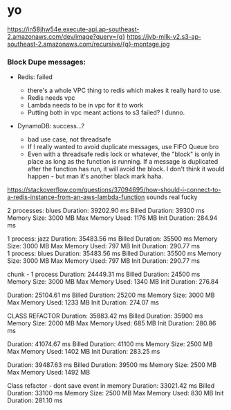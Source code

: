 # yo

https://in58jhw54e.execute-api.ap-southeast-2.amazonaws.com/dev/image?query={q}
https://jvb-milk-v2.s3-ap-southeast-2.amazonaws.com/recursive/{q}-montage.jpg

### Block Dupe messages:
- Redis: failed
    - there's a whole VPC thing to redis which makes it really hard to use.
    - Redis needs vpc
    - Lambda needs to be in vpc for it to work
    - Putting both in vpc meant actions to s3 failed? I dunno.


- DynamoDB: success...?
    - bad use case, not threadsafe
    - If I really wanted to avoid duplicate messages, use FIFO Queue bro
    - Even with a threadsafe redis lock or whatever, the "block" is only in place as long as the function is running. If a message is duplicated after the function has run, it will avoid the block. I don't think it would happen - but man it's another black mark haha.


https://stackoverflow.com/questions/37094695/how-should-i-connect-to-a-re﻿dis-instance-from-an-aws-lambda-function
sounds real fucky

2 processes: blues
Duration: 39202.90 ms	Billed Duration: 39300 ms	Memory Size: 3000 MB	Max Memory Used: 1176 MB	Init Duration: 284.94 ms	

1 process: jazz
Duration: 35483.56 ms	Billed Duration: 35500 ms	Memory Size: 3000 MB	Max Memory Used: 797 MB	Init Duration: 290.77 ms	
1 process: blues
Duration: 35483.56 ms	Billed Duration: 35500 ms	Memory Size: 3000 MB	Max Memory Used: 797 MB	Init Duration: 290.77 ms	

chunk - 1 process
Duration: 24449.31 ms	Billed Duration: 24500 ms	Memory Size: 3000 MB	Max Memory Used: 1340 MB	Init Duration: 276.84

Duration: 25104.61 ms Billed Duration: 25200 ms Memory Size: 3000 MB Max Memory Used: 1233 MB Init Duration: 274.07 ms


CLASS REFACTOR
Duration: 35883.42 ms	Billed Duration: 35900 ms	Memory Size: 2000 MB	Max Memory Used: 685 MB	Init Duration: 280.86 ms

Duration: 41074.67 ms	Billed Duration: 41100 ms	Memory Size: 2500 MB	Max Memory Used: 1402 MB	Init Duration: 283.25 ms	

Duration: 39487.63 ms	Billed Duration: 39500 ms	Memory Size: 2500 MB	Max Memory Used: 1492 MB


Class refactor - dont save event in memory
Duration: 33021.42 ms	Billed Duration: 33100 ms	Memory Size: 2500 MB	Max Memory Used: 830 MB	Init Duration: 281.10 ms
